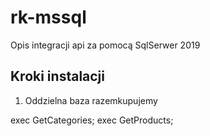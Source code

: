 # rk-mssql 
Opis integracji api za pomocą SqlSerwer 2019

## Kroki instalacji 
1. Oddzielna baza razemkupujemy


exec GetCategories;
exec GetProducts;

